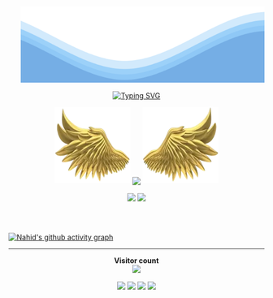<!DOCTYPE html>
<html lang="en">
<head>
    <meta charset="UTF-8">
    <meta http-equiv="X-UA-Compatible" content="IE=edge">
    <meta name="viewport" content="width=device-width, initial-scale=1.0">
</head>
<body>
<p align="center">
  <ul>   
    <img src="https://raw.githubusercontent.com/fredgrott/FredGrott/gh-pages/waves.svg" width="100%" height="150">
    </ul>
</p>	

<p align=center>
  <div align="center">
    <a href="https://git.io/typing-svg"><img src="https://readme-typing-svg.demolab.com?font=Roboto&weight=900&size=30&pause=1000&color=FFFFFF&center=true&vCenter=true&multiline=true&width=435&height=100&lines=Hi%2C+I'm+Hadi+Uzzaman;Laravel+Developer" alt="Typing SVG" /></a>
  </div>
</p>





<p align="center">
  <img height="150" width="150" src="images/left.webp">
  <img align="center" src="https://github-readme-streak-stats.herokuapp.com/?user=HadiUzzaman04&theme=dark&hide_border=true"/>
  <img height="150" width="150" src="images/right.webp">
</p>



<p align="center">
    <img align="center" src="https://github-readme-stats.vercel.app/api?username=HadiUzzaman04&show_icons=true&hide_border=true&title_color=94b4a4&amp&icon_color=FFFFFF&amp&text_color=FFFFFF&amp&bg_color=000000&count_private=true&include_all_commits=true"/>
    <img align="center" height="195px" src="https://github-readme-stats.vercel.app/api/top-langs/?username=HadiUzzaman04&text_color=FFFFFF&bg_color=000000&title_color=94b4a4&langs_count=15&layout=compact&hide_border=true" />
</p>

<br> <br>

[![Nahid's github activity graph](https://github-readme-activity-graph.vercel.app/graph?username=HadiUzzaman04&theme=react-dark)](https://github.com/HadiUzzaman04/github-readme-activity-graph)

    
<hr>

</p>
  <p align="center"> 
  <b>Visitor count</b><br>
  <img src="https://profile-counter.glitch.me/HadiUzzaman04/count.svg" />
</p>

<p align="center">
<a href="https://www.linkedin.com/in/hadi-uzzaman-347b32147/"><img src="https://img.shields.io/badge/-Hadi%20Uzzaman%20-0077B5?style=flat&logo=Linkedin&logoColor=white"/></a>
<a href="mailto:hadi24x7@gmail.com"><img src="https://img.shields.io/badge/-Gmail-D14836?style=flat&logo=Gmail&logoColor=white"/></a>
<!-- <a href="https://instagram.com/nazmul___hasan_nahid"><img src="https://img.shields.io/badge/-Instagram-E4405F?style=flat&logo=Instagram&logoColor=white"/></a> -->
<a href="https://www.facebook.com/04hadi/"><img src="https://img.shields.io/badge/-Facebook-1877F2?style=flat&logo=Facebook&logoColor=white"/></a>
<a href="https://stackoverflow.com/users/18372352/hadi-uzzaman"><img src="https://img.shields.io/badge/Stack_Overflow-FE7A16?style=flat&&logo=stack-overflow&logoColor=white"/></a>
</p>

</body>
</html>
